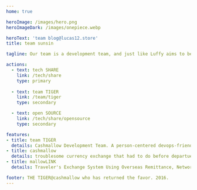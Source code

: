 ```yaml
---
home: true

heroImage: /images/hero.png
heroImageDark: /images/onepiece.webp

heroText: 'team blog@lucas12.store'
title: team sunsin

tagline: Our team is a development team, and just like Luffy aims to become the Pirate King, we aspire to become the Kings of Development.

actions:
  - text: tech SHARE
    link: /tech/share
    type: primary
  
  - text: team TIGER
    link: /team/tiger
    type: secondary

  - text: open SOURCE
    link: /tech/share/opensource
    type: secondary

features:
- title: team TIGER
  details: Cashmallow Development Team. A person-centered devops-friendly software developer organization that makes and operates more than customers want one step faster than the market.
- title: cashmallow
  details: troublesome currency exchange that had to do before departue. start a reliable trip by using Cashmallow exchange service.
- title: mallowLINK
  details: Traveler's Exchange System Using Overseas Remittance, Network Solution for Financial Institutions

footer: THE TIGER@cashmallow who has returned the favor. 2016.
---
```

